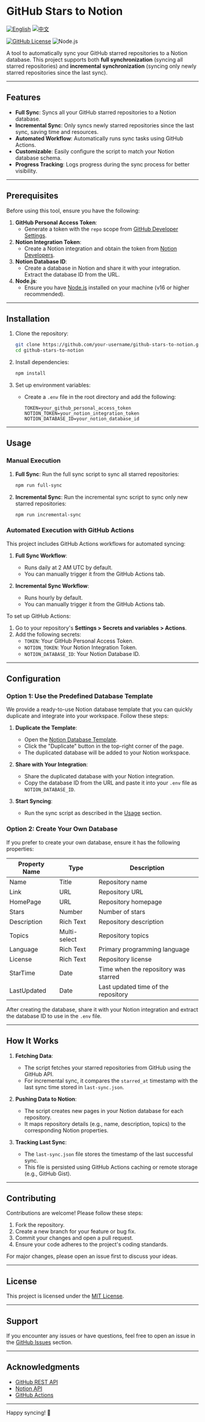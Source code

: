 # GitHub Stars to Notion

[![English](https://img.shields.io/badge/Language-English-blue)](README.md) [![中文](https://img.shields.io/badge/Language-中文-red)](README-zh.md)

[![GitHub License](https://img.shields.io/badge/license-MIT-blue.svg)](LICENSE)
![Node.js](https://img.shields.io/badge/Node.js-v18+-green.svg)

A tool to automatically sync your GitHub starred repositories to a Notion database. This project supports both **full synchronization** (syncing all starred repositories) and **incremental synchronization** (syncing only newly starred repositories since the last sync).

---

## Features

- **Full Sync**: Syncs all your GitHub starred repositories to a Notion database.
- **Incremental Sync**: Only syncs newly starred repositories since the last sync, saving time and resources.
- **Automated Workflow**: Automatically runs sync tasks using GitHub Actions.
- **Customizable**: Easily configure the script to match your Notion database schema.
- **Progress Tracking**: Logs progress during the sync process for better visibility.

---

## Prerequisites

Before using this tool, ensure you have the following:

1. **GitHub Personal Access Token**:
   - Generate a token with the `repo` scope from [GitHub Developer Settings](https://github.com/settings/tokens).
2. **Notion Integration Token**:
   - Create a Notion integration and obtain the token from [Notion Developers](https://www.notion.so/my-integrations).
3. **Notion Database ID**:
   - Create a database in Notion and share it with your integration. Extract the database ID from the URL.
4. **Node.js**:
   - Ensure you have [Node.js](https://nodejs.org/) installed on your machine (v16 or higher recommended).

---

## Installation

1. Clone the repository:
   ```bash
   git clone https://github.com/your-username/github-stars-to-notion.git
   cd github-stars-to-notion
   ```

2. Install dependencies:
   ```bash
   npm install
   ```

3. Set up environment variables:
   - Create a `.env` file in the root directory and add the following:
     ```env
     TOKEN=your_github_personal_access_token
     NOTION_TOKEN=your_notion_integration_token
     NOTION_DATABASE_ID=your_notion_database_id
     ```
---

## Usage

### Manual Execution

1. **Full Sync**:
   Run the full sync script to sync all starred repositories:
   ```bash
   npm run full-sync
   ```

2. **Incremental Sync**:
   Run the incremental sync script to sync only new starred repositories:
   ```bash
   npm run incremental-sync
   ```

### Automated Execution with GitHub Actions

This project includes GitHub Actions workflows for automated syncing:

1. **Full Sync Workflow**:
   - Runs daily at 2 AM UTC by default.
   - You can manually trigger it from the GitHub Actions tab.

2. **Incremental Sync Workflow**:
   - Runs hourly by default.
   - You can manually trigger it from the GitHub Actions tab.

To set up GitHub Actions:
1. Go to your repository's **Settings > Secrets and variables > Actions**.
2. Add the following secrets:
   - `TOKEN`: Your GitHub Personal Access Token.
   - `NOTION_TOKEN`: Your Notion Integration Token.
   - `NOTION_DATABASE_ID`: Your Notion Database ID.

---

## Configuration

### Option 1: Use the Predefined Database Template

We provide a ready-to-use Notion database template that you can quickly duplicate and integrate into your workspace. Follow these steps:

1. **Duplicate the Template**:
   - Open the [Notion Database Template](https://evanescent-ballcap-fcf.notion.site/1bc54d7a9d5d804384e8f97a64f42f9d?v=1bc54d7a9d5d81229169000cd251dd11&pvs=4).
   - Click the "Duplicate" button in the top-right corner of the page.
   - The duplicated database will be added to your Notion workspace.

2. **Share with Your Integration**:
   - Share the duplicated database with your Notion integration.
   - Copy the database ID from the URL and paste it into your `.env` file as `NOTION_DATABASE_ID`.

3. **Start Syncing**:
   - Run the sync script as described in the [Usage](#usage) section.

### Option 2: Create Your Own Database

If you prefer to create your own database, ensure it has the following properties:

| Property Name   | Type           | Description                                      |
|------------------|----------------|--------------------------------------------------|
| Name             | Title          | Repository name                                  |
| Link             | URL            | Repository URL                                   |
| HomePage         | URL            | Repository homepage                              |
| Stars            | Number         | Number of stars                                  |
| Description      | Rich Text      | Repository description                           |
| Topics           | Multi-select   | Repository topics                                |
| Language         | Rich Text      | Primary programming language                     |
| License          | Rich Text      | Repository license                               |
| StarTime         | Date           | Time when the repository was starred            |
| LastUpdated      | Date           | Last updated time of the repository              |

After creating the database, share it with your Notion integration and extract the database ID to use in the `.env` file.

---

## How It Works

1. **Fetching Data**:
   - The script fetches your starred repositories from GitHub using the GitHub API.
   - For incremental sync, it compares the `starred_at` timestamp with the last sync time stored in `last-sync.json`.

2. **Pushing Data to Notion**:
   - The script creates new pages in your Notion database for each repository.
   - It maps repository details (e.g., name, description, topics) to the corresponding Notion properties.

3. **Tracking Last Sync**:
   - The `last-sync.json` file stores the timestamp of the last successful sync.
   - This file is persisted using GitHub Actions caching or remote storage (e.g., GitHub Gist).

---

## Contributing

Contributions are welcome! Please follow these steps:

1. Fork the repository.
2. Create a new branch for your feature or bug fix.
3. Commit your changes and open a pull request.
4. Ensure your code adheres to the project's coding standards.

For major changes, please open an issue first to discuss your ideas.

---

## License

This project is licensed under the [MIT License](LICENSE).

---

## Support

If you encounter any issues or have questions, feel free to open an issue in the [GitHub Issues](https://github.com/OnlyTL/github-stars-to-notion/issues) section.

---

## Acknowledgments

- [GitHub REST API](https://docs.github.com/en/rest)
- [Notion API](https://developers.notion.com/)
- [GitHub Actions](https://docs.github.com/en/actions)

---

Happy syncing! 🚀